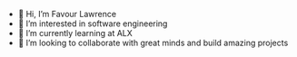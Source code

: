 - 👋 Hi, I’m Favour Lawrence 
- 👀 I’m interested in software engineering 
- 🌱 I’m currently learning at ALX 
- 💞️ I’m looking to collaborate with great minds and build amazing projects 
<!---
favxlaw/favxlaw is a ✨ special ✨ repository because its `README.md` (this file) appears on your GitHub profile.
You can click the Preview link to take a look at your changes.
--->
